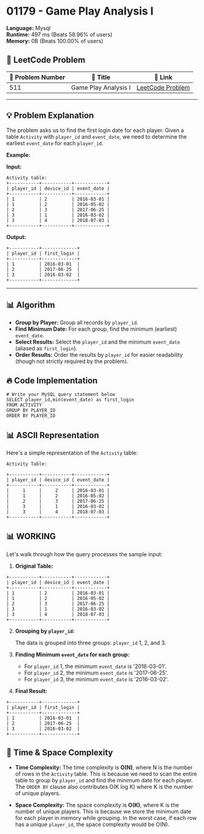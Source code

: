 # 01179 - Game Play Analysis I
    
**Language:** Mysql  
**Runtime:** 497 ms (Beats 58.96% of users)  
**Memory:** 0B (Beats 100.00% of users)  

## 📝 **LeetCode Problem**
| 🔢 Problem Number | 📌 Title | 🔗 Link |
|------------------|--------------------------|--------------------------|
| 511 | Game Play Analysis I | [LeetCode Problem](https://leetcode.com/problems/game-play-analysis-i/) |

---

## 💡 **Problem Explanation**

The problem asks us to find the first login date for each player. Given a table `Activity` with `player_id` and `event_date`, we need to determine the earliest `event_date` for each `player_id`.

**Example:**

**Input:**

```
Activity table:
+-----------+-----------+------------+
| player_id | device_id | event_date |
+-----------+-----------+------------+
| 1         | 2         | 2016-03-01 |
| 1         | 2         | 2016-05-02 |
| 2         | 3         | 2017-06-25 |
| 3         | 1         | 2016-03-02 |
| 3         | 4         | 2018-07-03 |
+-----------+-----------+------------+
```

**Output:**

```
+-----------+-------------+
| player_id | first_login |
+-----------+-------------+
| 1         | 2016-03-01  |
| 2         | 2017-06-25  |
| 3         | 2016-03-02  |
+-----------+-------------+
```

---

## 📊 **Algorithm**

*   **Group by Player:** Group all records by `player_id`.
*   **Find Minimum Date:** For each group, find the minimum (earliest) `event_date`.
*   **Select Results:** Select the `player_id` and the minimum `event_date` (aliased as `first_login`).
*   **Order Results:** Order the results by `player_id` for easier readability (though not strictly required by the problem).

## 🔥 **Code Implementation**

```mysql
# Write your MySQL query statement below
SELECT player_id,min(event_date) as first_login
FROM ACTIVITY
GROUP BY PLAYER_ID
ORDER BY PLAYER_ID
```

## 📊 **ASCII Representation**

Here's a simple representation of the `Activity` table:

```
Activity Table:

+-----------+-----------+------------+
| player_id | device_id | event_date |
+-----------+-----------+------------+
|     1     |     2     | 2016-03-01 |
|     1     |     2     | 2016-05-02 |
|     2     |     3     | 2017-06-25 |
|     3     |     1     | 2016-03-02 |
|     3     |     4     | 2018-07-03 |
+-----------+-----------+------------+
```

## 📊 **WORKING**

Let's walk through how the query processes the sample input:

1.  **Original Table:**

```
+-----------+-----------+------------+
| player_id | device_id | event_date |
+-----------+-----------+------------+
| 1         | 2         | 2016-03-01 |
| 1         | 2         | 2016-05-02 |
| 2         | 3         | 2017-06-25 |
| 3         | 1         | 2016-03-02 |
| 3         | 4         | 2018-07-03 |
+-----------+-----------+------------+
```

2.  **Grouping by `player_id`:**

    The data is grouped into three groups: `player_id` 1, 2, and 3.

3.  **Finding Minimum `event_date` for each group:**

    *   For `player_id` 1, the minimum `event_date` is '2016-03-01'.
    *   For `player_id` 2, the minimum `event_date` is '2017-06-25'.
    *   For `player_id` 3, the minimum `event_date` is '2016-03-02'.

4.  **Final Result:**

```
+-----------+-------------+
| player_id | first_login |
+-----------+-------------+
| 1         | 2016-03-01  |
| 2         | 2017-06-25  |
| 3         | 2016-03-02  |
+-----------+-------------+
```

## 🚀 **Time & Space Complexity**

*   **Time Complexity:** The time complexity is **O(N)**, where N is the number of rows in the `Activity` table. This is because we need to scan the entire table to group by `player_id` and find the minimum date for each player.  The `ORDER BY` clause also contributes O(K log K) where K is the number of unique players.

*   **Space Complexity:** The space complexity is **O(K)**, where K is the number of unique players. This is because we store the minimum date for each player in memory while grouping. In the worst case, if each row has a unique `player_id`, the space complexity would be O(N).
    